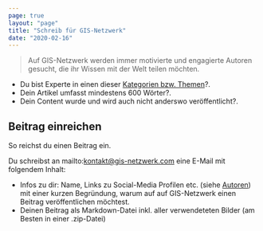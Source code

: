 ```yaml
---
page: true
layout: "page"
title: "Schreib für GIS-Netzwerk"
date: "2020-02-16"
---
```


> Auf GIS-Netzwerk werden immer motivierte und engagierte Autoren gesucht, die ihr Wissen mit der Welt teilen möchten.

+ Du bist Experte in einen dieser [Kategorien bzw. Themen](https://github.com/DaTurboD/GIS-Netzwerk/blob/master/content/categories.yaml "Kategorien/Themen")?.
+ Dein Artikel umfasst mindestens 600 Wörter?.
+ Dein Content wurde und wird auch nicht anderswo veröffentlicht?.

## Beitrag einreichen

So reichst du einen Beitrag ein.

Du schreibst an mailto:kontakt@gis-netzwerk.com eine E-Mail mit folgendem Inhalt: 

* Infos zu dir: Name, Links zu Social-Media Profilen etc. (siehe [Autoren](https://github.com/DaTurboD/GIS-Netzwerk/blob/master/content/authors.yaml "Autoren")) mit einer kurzen Begründung, warum auf auf GIS-Netzwerk einen Beitrag veröffentlichen möchtest.
* Deinen Beitrag als Markdown-Datei inkl. aller verwendeteten Bilder (am Besten in einer .zip-Datei)






